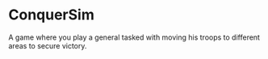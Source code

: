 ConquerSim
==========

A game where you play a general tasked with moving his troops to different areas to secure victory.
